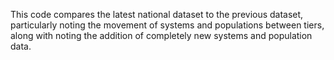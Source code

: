This code compares the latest national dataset to the previous dataset, particularly noting the movement of systems and populations between tiers, along with noting the addition of completely new systems and population data. 

